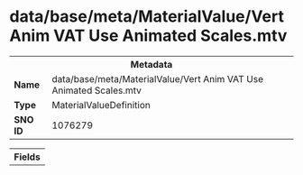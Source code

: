 <h1>data/base/meta/MaterialValue/Vert Anim VAT Use Animated Scales.mtv</h1><table><tr><th colspan="100%">Metadata</th></tr><tr><td><b>Name</b></td><td>data/base/meta/MaterialValue/Vert Anim VAT Use Animated Scales.mtv</td></tr><tr><td><b>Type</b></td><td>MaterialValueDefinition</td></tr><tr><td><b>SNO ID</b></td><td>1076279</td></tr></table>

<table><tr><th colspan="100%">Fields</th></tr></table>

